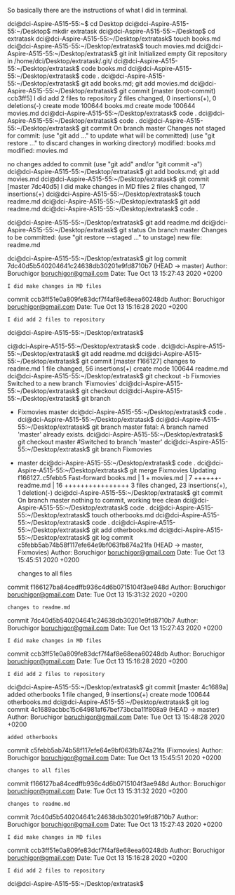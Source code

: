 So basically there are the instructions of what I did in terminal.

dci@dci-Aspire-A515-55:~$ cd Desktop
dci@dci-Aspire-A515-55:~/Desktop$ mkdir extratask
dci@dci-Aspire-A515-55:~/Desktop$ cd extratask
dci@dci-Aspire-A515-55:~/Desktop/extratask$ touch books.md
dci@dci-Aspire-A515-55:~/Desktop/extratask$ touch movies.md
dci@dci-Aspire-A515-55:~/Desktop/extratask$ git init
Initialized empty Git repository in /home/dci/Desktop/extratask/.git/
dci@dci-Aspire-A515-55:~/Desktop/extratask$ code books.md
dci@dci-Aspire-A515-55:~/Desktop/extratask$ code .
dci@dci-Aspire-A515-55:~/Desktop/extratask$ git add books.md; git add movies.md
dci@dci-Aspire-A515-55:~/Desktop/extratask$ git commit
[master (root-commit) ccb3ff5] I did add 2 files to repository
 2 files changed, 0 insertions(+), 0 deletions(-)
 create mode 100644 books.md
 create mode 100644 movies.md
dci@dci-Aspire-A515-55:~/Desktop/extratask$ code .
dci@dci-Aspire-A515-55:~/Desktop/extratask$ code .
dci@dci-Aspire-A515-55:~/Desktop/extratask$ git commit
On branch master
Changes not staged for commit:
  (use "git add <file>..." to update what will be committed)
  (use "git restore <file>..." to discard changes in working directory)
	modified:   books.md
	modified:   movies.md

no changes added to commit (use "git add" and/or "git commit -a")
dci@dci-Aspire-A515-55:~/Desktop/extratask$ git add books.md; git add movies.md
dci@dci-Aspire-A515-55:~/Desktop/extratask$ git commit
[master 7dc40d5] I did make changes in MD files
 2 files changed, 17 insertions(+)
dci@dci-Aspire-A515-55:~/Desktop/extratask$ touch readme.md
dci@dci-Aspire-A515-55:~/Desktop/extratask$ git add readme.md
dci@dci-Aspire-A515-55:~/Desktop/extratask$ code .

dci@dci-Aspire-A515-55:~/Desktop/extratask$ git add readme.md
dci@dci-Aspire-A515-55:~/Desktop/extratask$ git status
On branch master
Changes to be committed:
  (use "git restore --staged <file>..." to unstage)
	new file:   readme.md

dci@dci-Aspire-A515-55:~/Desktop/extratask$ git log
commit 7dc40d5b540204641c24638db30201e9fd8710b7 (HEAD -> master)
Author: Boruchigor <boruchigor@gmail.com>
Date:   Tue Oct 13 15:27:43 2020 +0200

    I did make changes in MD files

commit ccb3ff51e0a809fe83dcf7f4af8e68eea60248db
Author: Boruchigor <boruchigor@gmail.com>
Date:   Tue Oct 13 15:16:28 2020 +0200

    I did add 2 files to repository
dci@dci-Aspire-A515-55:~/Desktop/extratask$ 


ci@dci-Aspire-A515-55:~/Desktop/extratask$ code .
dci@dci-Aspire-A515-55:~/Desktop/extratask$ git add readme.md
dci@dci-Aspire-A515-55:~/Desktop/extratask$ git commit
[master f166127] changes to readme.md
 1 file changed, 56 insertions(+)
 create mode 100644 readme.md
dci@dci-Aspire-A515-55:~/Desktop/extratask$ git checkout -b Fixmovies
Switched to a new branch 'Fixmovies'
dci@dci-Aspire-A515-55:~/Desktop/extratask$ git checkout
dci@dci-Aspire-A515-55:~/Desktop/extratask$ git branch
* Fixmovies
  master
dci@dci-Aspire-A515-55:~/Desktop/extratask$ code .
dci@dci-Aspire-A515-55:~/Desktop/extratask$ 
dci@dci-Aspire-A515-55:~/Desktop/extratask$ git branch master
fatal: A branch named 'master' already exists.
dci@dci-Aspire-A515-55:~/Desktop/extratask$ git checkout master
#Switched to branch 'master'
dci@dci-Aspire-A515-55:~/Desktop/extratask$ git branch
  Fixmovies
* master
dci@dci-Aspire-A515-55:~/Desktop/extratask$ code .
dci@dci-Aspire-A515-55:~/Desktop/extratask$ git merge Fixmovies
Updating f166127..c5febb5
Fast-forward
 books.md  |  1 +
 movies.md |  7 ++++++-
 readme.md | 16 ++++++++++++++++
 3 files changed, 23 insertions(+), 1 deletion(-)
dci@dci-Aspire-A515-55:~/Desktop/extratask$ git commit
On branch master
nothing to commit, working tree clean
dci@dci-Aspire-A515-55:~/Desktop/extratask$ code .
dci@dci-Aspire-A515-55:~/Desktop/extratask$ touch otherbooks.md
dci@dci-Aspire-A515-55:~/Desktop/extratask$ code .
dci@dci-Aspire-A515-55:~/Desktop/extratask$ git add otherbooks.md
dci@dci-Aspire-A515-55:~/Desktop/extratask$ git log
commit c5febb5ab74b58f117efe64e9bf063fb874a21fa (HEAD -> master, Fixmovies)
Author: Boruchigor <boruchigor@gmail.com>
Date:   Tue Oct 13 15:45:51 2020 +0200

    changes to all files

commit f166127ba84cedffb936c4d6b0715104f3ae948d
Author: Boruchigor <boruchigor@gmail.com>
Date:   Tue Oct 13 15:31:32 2020 +0200

    changes to readme.md

commit 7dc40d5b540204641c24638db30201e9fd8710b7
Author: Boruchigor <boruchigor@gmail.com>
Date:   Tue Oct 13 15:27:43 2020 +0200

    I did make changes in MD files

commit ccb3ff51e0a809fe83dcf7f4af8e68eea60248db
Author: Boruchigor <boruchigor@gmail.com>
Date:   Tue Oct 13 15:16:28 2020 +0200

    I did add 2 files to repository
dci@dci-Aspire-A515-55:~/Desktop/extratask$ git commit
[master 4c1689a] added otherbooks
 1 file changed, 9 insertions(+)
 create mode 100644 otherbooks.md
dci@dci-Aspire-A515-55:~/Desktop/extratask$ git log
commit 4c1689acbbc15c64981af67bef73bcba11f808a9 (HEAD -> master)
Author: Boruchigor <boruchigor@gmail.com>
Date:   Tue Oct 13 15:48:28 2020 +0200

    added otherbooks

commit c5febb5ab74b58f117efe64e9bf063fb874a21fa (Fixmovies)
Author: Boruchigor <boruchigor@gmail.com>
Date:   Tue Oct 13 15:45:51 2020 +0200

    changes to all files

commit f166127ba84cedffb936c4d6b0715104f3ae948d
Author: Boruchigor <boruchigor@gmail.com>
Date:   Tue Oct 13 15:31:32 2020 +0200

    changes to readme.md

commit 7dc40d5b540204641c24638db30201e9fd8710b7
Author: Boruchigor <boruchigor@gmail.com>
Date:   Tue Oct 13 15:27:43 2020 +0200

    I did make changes in MD files

commit ccb3ff51e0a809fe83dcf7f4af8e68eea60248db
Author: Boruchigor <boruchigor@gmail.com>
Date:   Tue Oct 13 15:16:28 2020 +0200

    I did add 2 files to repository
dci@dci-Aspire-A515-55:~/Desktop/extratask$ 


